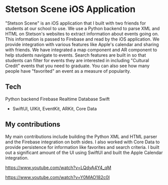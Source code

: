# Stetson Scene iOS Application

"Stetson Scene" is an iOS application that I built with two friends for students at our school to use.  We use a Python backend to parse XML and HTML on Stetson's websites to extract information about events going on.  This information is passed to Firebase and read by the iOS application.  We provide integration with various features like Apple's calendar and sharing with friends.  We have integrated a map component and AR component to help students navigate to events.  Search features are built in so that students can filter for events they are interested in including "Cultural Credit" events that you need to graduate.  You can also see how many people have "favorited" an event as a measure of popularity.

## Tech
Python backend
Firebase Realtime Database
Swift
 - SwiftUI, UIKit, EventKit, ARKit, Core Data

## My contributions
My main contributions include building the Python XML and HTML parser and the Firebase integration on both sides.  I also worked with Core Data to provide persistence for information like favorites and search criteria.  I built out a significant amount of the UI using SwiftUI and built the Apple Calendar integration.

https://www.youtube.com/watch?v=LQdyA4Y4_qM

https://www.youtube.com/watch?v=Y0MAO182c0I
